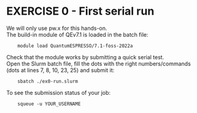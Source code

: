 EXERCISE 0 - First serial run
=================================================

We will only use pw.x for this hands-on.  
The build-in module of QEv7.1 is loaded in the batch file:

        module load QuantumESPRESSO/7.1-foss-2022a

Check that the module works by submitting a quick serial test.  
Open the Slurm batch file, fill the dots with the right numbers/commands (dots at lines 7, 8, 10, 23, 25) and submit it:

        sbatch ./ex0-run.slurm

To see the submission status of your job:

        squeue -u YOUR_USERNAME
